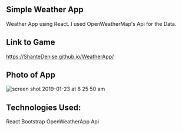 Simple Weather App
-----
Weather App using React. I used OpenWeatherMap's Api for the Data.

Link to Game
----
https://ShanteDenise.github.io/WeatherApp/

Photo of App
------
![screen shot 2019-01-23 at 8 25 50 am](https://user-images.githubusercontent.com/33140493/51609683-b8039800-1ee8-11e9-8247-13e8028cc725.png)


Technologies Used:
----
React
Bootstrap
OpenWeatherApp Api
